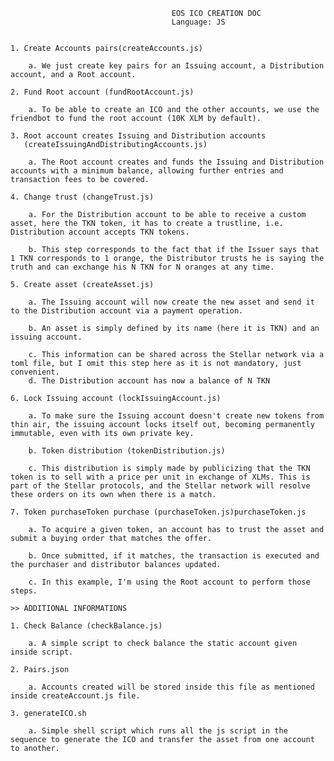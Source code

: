										EOS ICO CREATION DOC
										Language: JS

 
	1. Create Accounts pairs(createAccounts.js)
		
		a. We just create key pairs for an Issuing account, a Distribution account, and a Root account.
	
	2. Fund Root account (fundRootAccount.js)
		
		a. To be able to create an ICO and the other accounts, we use the friendbot to fund the root account (10K XLM by default).
	
	3. Root account creates Issuing and Distribution accounts 
	   (createIssuingAndDistributingAccounts.js)
		
		a. The Root account creates and funds the Issuing and Distribution accounts with a minimum balance, allowing further entries and transaction fees to be covered.
	
	4. Change trust (changeTrust.js)
		
		a. For the Distribution account to be able to receive a custom asset, here the TKN token, it has to create a trustline, i.e. Distribution account accepts TKN tokens.
		
		b. This step corresponds to the fact that if the Issuer says that 1 TKN corresponds to 1 orange, the Distributor trusts he is saying the truth and can exchange his N TKN for N oranges at any time.
	
	5. Create asset (createAsset.js)
		
		a. The Issuing account will now create the new asset and send it to the Distribution account via a payment operation.
		
		b. An asset is simply defined by its name (here it is TKN) and an issuing account.
		
		c. This information can be shared across the Stellar network via a toml file, but I omit this step here as it is not mandatory, just convenient.
		d. The Distribution account has now a balance of N TKN
	
	6. Lock Issuing account (lockIssuingAccount.js)
		
		a. To make sure the Issuing account doesn't create new tokens from thin air, the issuing account locks itself out, becoming permanently immutable, even with its own private key.
		
		b. Token distribution (tokenDistribution.js)
		
		c. This distribution is simply made by publicizing that the TKN token is to sell with a price per unit in exchange of XLMs. This is part of the Stellar protocols, and the Stellar network will resolve these orders on its own when there is a match.
	
	7. Token purchaseToken purchase (purchaseToken.js)purchaseToken.js
		
		a. To acquire a given token, an account has to trust the asset and submit a buying order that matches the offer.
		
		b. Once submitted, if it matches, the transaction is executed and the purchaser and distributor balances updated.
		
		c. In this example, I'm using the Root account to perform those steps.
	
	>> ADDITIONAL INFORMATIONS
	
	1. Check Balance (checkBalance.js)
		
		a. A simple script to check balance the static account given inside script.
	
	2. Pairs.json
		
		a. Accounts created will be stored inside this file as mentioned inside createAccount.js file.
	
	3. generateICO.sh
		
		a. Simple shell script which runs all the js script in the sequence to generate the ICO and transfer the asset from one account to another.
